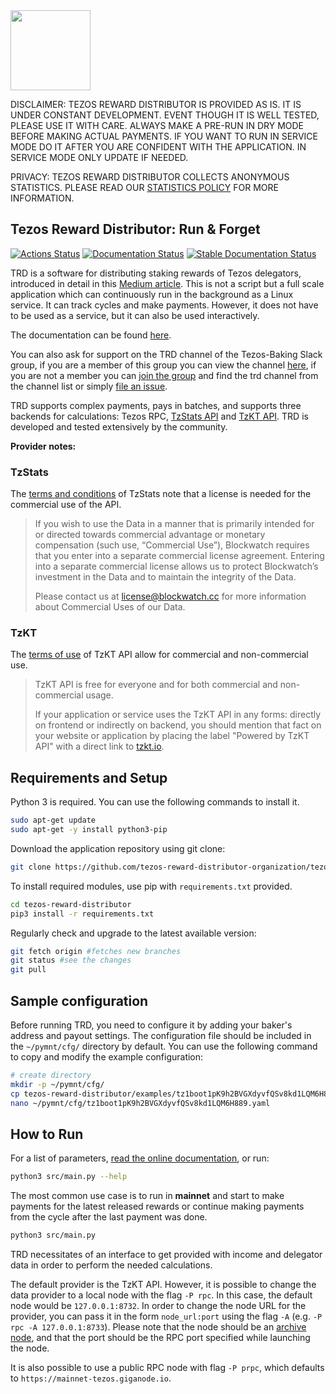 <img src="https://raw.githubusercontent.com/habanoz/trd-art/master/logo-narrow/trd_512__1.png" width="128" /> 

DISCLAIMER: TEZOS REWARD DISTRIBUTOR IS PROVIDED AS IS. IT IS UNDER CONSTANT DEVELOPMENT. EVENT THOUGH IT IS WELL TESTED, PLEASE USE IT WITH CARE. ALWAYS MAKE A PRE-RUN IN DRY MODE BEFORE MAKING ACTUAL PAYMENTS. IF YOU WANT TO RUN IN SERVICE MODE DO IT AFTER YOU ARE CONFIDENT WITH THE APPLICATION. IN SERVICE MODE ONLY UPDATE IF NEEDED.

PRIVACY: TEZOS REWARD DISTRIBUTOR COLLECTS ANONYMOUS STATISTICS. PLEASE READ OUR [STATISTICS POLICY](https://tezos-reward-distributor-organization.github.io/tezos-reward-distributor/statistics.html) FOR MORE INFORMATION.

## Tezos Reward Distributor: Run & Forget

[![Actions Status](https://github.com/tezos-reward-distributor-organization/tezos-reward-distributor/workflows/CI/badge.svg)](https://github.com/tezos-reward-distributor-organization/tezos-reward-distributor/actions)
[![Documentation Status](https://github.com/tezos-reward-distributor-organization/tezos-reward-distributor/workflows/Docs/badge.svg)](https://github.com/tezos-reward-distributor-organization/tezos-reward-distributor/actions)
[![Stable Documentation Status](https://img.shields.io/badge/docs-stable-blue.svg)](https://tezos-reward-distributor-organization.github.io/tezos-reward-distributor/)

TRD is a software for distributing staking rewards of Tezos delegators, introduced in detail in this [Medium article](https://medium.com/@huseyinabanox/tezos-reward-distributor-e6588c4d27e7). This is not a script but a full scale application which can continuously run in the background as a Linux service. It can track cycles and make payments. However, it does not have to be used as a service, but it can also be used interactively.

The documentation can be found [here](https://tezos-reward-distributor-organization.github.io/tezos-reward-distributor/). 

You can also ask for support on the TRD channel of the Tezos-Baking Slack group, if you are a member of this group you can view the channel [here](https://tezos-baking.slack.com/messages/CQ35AM8KE), if you are not a member you can [join the group](https://join.slack.com/t/tezos-baking/shared_invite/zt-yqxeszcy-rpvYmBtXr5oewh6M0DFkyQ) and find the trd channel from the channel list or simply [file an issue](https://github.com/tezos-reward-distributor-organization/tezos-reward-distributor/issues).

TRD supports complex payments, pays in batches, and supports three backends for calculations: Tezos RPC, [TzStats API](https://tzstats.com/docs/api) and [TzKT API](https://api.tzkt.io/). TRD is developed and tested extensively by the community.

**Provider notes:**

### TzStats

The [terms and conditions](https://tzstats.com/terms) of TzStats note that a license is needed for the commercial use of the API.

> If you wish to use the Data in a manner that is primarily intended for or directed towards commercial advantage or monetary compensation (such use, “Commercial Use”), Blockwatch requires that you enter into a separate commercial license agreement. Entering into a separate commercial license allows us to protect Blockwatch’s investment in the Data and to maintain the integrity of the Data.
>
> Please contact us at license@blockwatch.cc for more information about Commercial Uses of our Data.

### TzKT

The [terms of use](https://api.tzkt.io/#section/Terms-of-Use) of TzKT API allow for commercial and non-commercial use.

> TzKT API is free for everyone and for both commercial and non-commercial usage.
>
> If your application or service uses the TzKT API in any forms: directly on frontend or indirectly on backend, you should mention that fact on your website or
> application by placing the label "Powered by TzKT API" with a direct link to [tzkt.io](https://tzkt.io).

## Requirements and Setup

Python 3 is required. You can use the following commands to install it.

```bash
sudo apt-get update
sudo apt-get -y install python3-pip
```

Download the application repository using git clone:

```bash
git clone https://github.com/tezos-reward-distributor-organization/tezos-reward-distributor
```

To install required modules, use pip with `requirements.txt` provided.

```bash
cd tezos-reward-distributor
pip3 install -r requirements.txt
```

Regularly check and upgrade to the latest available version:

```bash
git fetch origin #fetches new branches
git status #see the changes
git pull
```

## Sample configuration

Before running TRD, you need to configure it by adding your baker's address and payout settings.
The configuration file should be included in the `~/pymnt/cfg/` directory by default. You can use the following command to copy and modify the example configuration:

```bash
# create directory
mkdir -p ~/pymnt/cfg/
cp tezos-reward-distributor/examples/tz1boot1pK9h2BVGXdyvfQSv8kd1LQM6H889.yaml ~/pymnt/cfg/
nano ~/pymnt/cfg/tz1boot1pK9h2BVGXdyvfQSv8kd1LQM6H889.yaml
```

## How to Run

For a list of parameters, [read the online documentation](https://tezos-reward-distributor-organization.github.io/tezos-reward-distributor/run.html), or run:

```bash
python3 src/main.py --help
```

The most common use case is to run in **mainnet** and start to make payments for the latest released rewards or continue making payments from the cycle after the last payment was done.

```bash
python3 src/main.py
```

TRD necessitates of an interface to get provided with income and delegator data in order to perform the needed calculations.

The default provider is the TzKT API. However, it is possible to change the data provider to a local node with the flag `-P rpc`.
In this case, the default node would be `127.0.0.1:8732`. In order to change the node URL for the provider, you can pass it in the form `node_url:port` using the flag `-A` (e.g. `-P rpc -A 127.0.0.1:8733`). Please note that the node should be an [archive node](https://tezos.gitlab.io/user/history_modes.html#setting-up-a-node-in-archive-mode), and that the port should be the RPC port specified while launching the node.

It is also possible to use a public RPC node with flag `-P prpc`, which defaults to `https://mainnet-tezos.giganode.io`.
